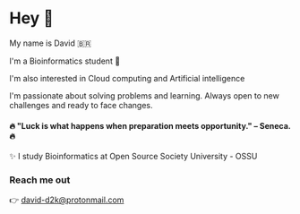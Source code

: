 # Hey 👋
My name is David 🇧🇷

I'm a Bioinformatics student 🧬

I'm also interested in Cloud computing and Artificial intelligence

I'm passionate about solving problems and learning. Always open to new
challenges and ready to face changes.


#### 🔥 "Luck is what happens when preparation meets opportunity." – Seneca.🔥


✨ I study Bioinformatics at Open Source Society University - OSSU


### Reach me out
   👉   david-d2k@protonmail.com
